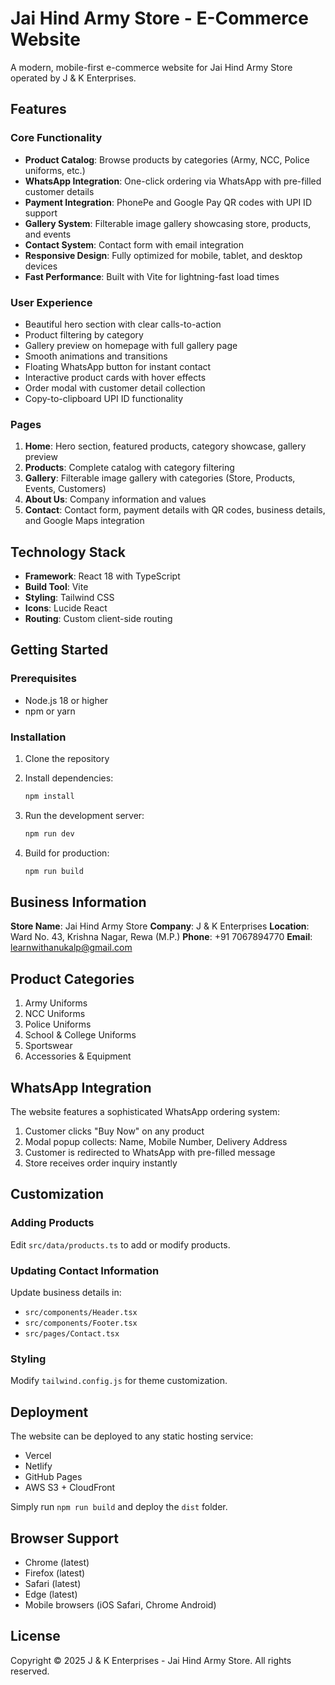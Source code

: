 # Jai Hind Army Store - E-Commerce Website

A modern, mobile-first e-commerce website for Jai Hind Army Store operated by J & K Enterprises.

## Features

### Core Functionality
- **Product Catalog**: Browse products by categories (Army, NCC, Police uniforms, etc.)
- **WhatsApp Integration**: One-click ordering via WhatsApp with pre-filled customer details
- **Payment Integration**: PhonePe and Google Pay QR codes with UPI ID support
- **Gallery System**: Filterable image gallery showcasing store, products, and events
- **Contact System**: Contact form with email integration
- **Responsive Design**: Fully optimized for mobile, tablet, and desktop devices
- **Fast Performance**: Built with Vite for lightning-fast load times

### User Experience
- Beautiful hero section with clear calls-to-action
- Product filtering by category
- Gallery preview on homepage with full gallery page
- Smooth animations and transitions
- Floating WhatsApp button for instant contact
- Interactive product cards with hover effects
- Order modal with customer detail collection
- Copy-to-clipboard UPI ID functionality

### Pages
1. **Home**: Hero section, featured products, category showcase, gallery preview
2. **Products**: Complete catalog with category filtering
3. **Gallery**: Filterable image gallery with categories (Store, Products, Events, Customers)
4. **About Us**: Company information and values
5. **Contact**: Contact form, payment details with QR codes, business details, and Google Maps integration

## Technology Stack

- **Framework**: React 18 with TypeScript
- **Build Tool**: Vite
- **Styling**: Tailwind CSS
- **Icons**: Lucide React
- **Routing**: Custom client-side routing

## Getting Started

### Prerequisites
- Node.js 18 or higher
- npm or yarn

### Installation

1. Clone the repository
2. Install dependencies:
   ```bash
   npm install
   ```

3. Run the development server:
   ```bash
   npm run dev
   ```

4. Build for production:
   ```bash
   npm run build
   ```

## Business Information

**Store Name**: Jai Hind Army Store
**Company**: J & K Enterprises
**Location**: Ward No. 43, Krishna Nagar, Rewa (M.P.)
**Phone**: +91 7067894770
**Email**: learnwithanukalp@gmail.com

## Product Categories

1. Army Uniforms
2. NCC Uniforms
3. Police Uniforms
4. School & College Uniforms
5. Sportswear
6. Accessories & Equipment

## WhatsApp Integration

The website features a sophisticated WhatsApp ordering system:
1. Customer clicks "Buy Now" on any product
2. Modal popup collects: Name, Mobile Number, Delivery Address
3. Customer is redirected to WhatsApp with pre-filled message
4. Store receives order inquiry instantly

## Customization

### Adding Products
Edit `src/data/products.ts` to add or modify products.

### Updating Contact Information
Update business details in:
- `src/components/Header.tsx`
- `src/components/Footer.tsx`
- `src/pages/Contact.tsx`

### Styling
Modify `tailwind.config.js` for theme customization.

## Deployment

The website can be deployed to any static hosting service:
- Vercel
- Netlify
- GitHub Pages
- AWS S3 + CloudFront

Simply run `npm run build` and deploy the `dist` folder.

## Browser Support

- Chrome (latest)
- Firefox (latest)
- Safari (latest)
- Edge (latest)
- Mobile browsers (iOS Safari, Chrome Android)

## License

Copyright © 2025 J & K Enterprises - Jai Hind Army Store. All rights reserved.
